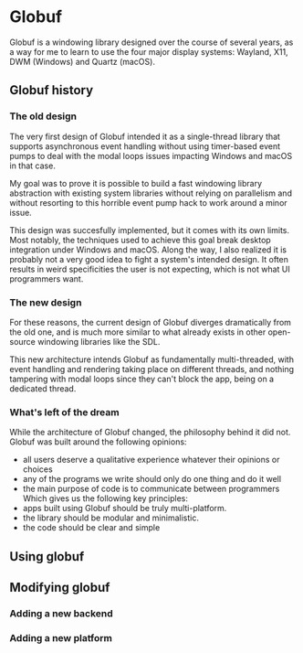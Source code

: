 # Globuf
Globuf is a windowing library designed over the course of several years,
as a way for me to learn to use the four major display systems:
Wayland, X11, DWM (Windows) and Quartz (macOS).

## Globuf history
### The old design
The very first design of Globuf intended it as a single-thread library that
supports asynchronous event handling without using timer-based event pumps to
deal with the modal loops issues impacting Windows and macOS in that case.

My goal was to prove it is possible to build a fast windowing library
abstraction with existing system libraries without relying on parallelism and
without resorting to this horrible event pump hack to work around a minor issue.

This design was succesfully implemented, but it comes with its own limits. Most
notably, the techniques used to achieve this goal break desktop integration
under Windows and macOS. Along the way, I also realized it is probably not a
very good idea to fight a system's intended design. It often results in weird
specificities the user is not expecting, which is not what UI programmers want.

### The new design
For these reasons, the current design of Globuf diverges dramatically from the
old one, and is much more similar to what already exists in other open-source
windowing libraries like the SDL.

This new architecture intends Globuf as fundamentally multi-threaded, with event
handling and rendering taking place on different threads, and nothing tampering
with modal loops since they can't block the app, being on a dedicated thread.

### What's left of the dream
While the architecture of Globuf changed, the philosophy behind it did not.
Globuf was built around the following opinions:
 - all users deserve a qualitative experience whatever their opinions or choices
 - any of the programs we write should only do one thing and do it well
 - the main purpose of code is to communicate between programmers
Which gives us the following key principles:
 - apps built using Globuf should be truly multi-platform.
 - the library should be modular and minimalistic.
 - the code should be clear and simple

## Using globuf

## Modifying globuf
### Adding a new backend
### Adding a new platform
